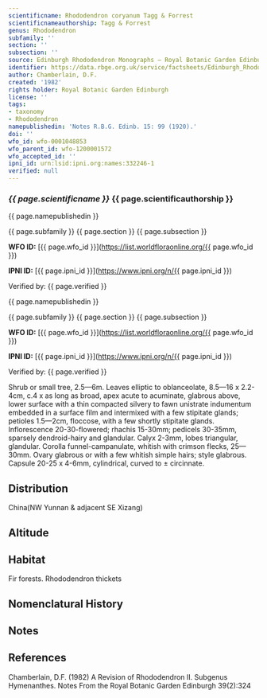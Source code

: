 ```yaml
---
scientificname: Rhododendron coryanum Tagg & Forrest
scientificnameauthorship: Tagg & Forrest
genus: Rhododendron
subfamily: ''
section: ''
subsection: ''
source: Edinburgh Rhododendron Monographs – Royal Botanic Garden Edinburgh
identifier: https://data.rbge.org.uk/service/factsheets/Edinburgh_Rhododendron_Monographs.xhtml
author: Chamberlain, D.F.
created: '1982'
rights holder: Royal Botanic Garden Edinburgh
license: ''
tags:
- taxonomy
- Rhododendron
namepublishedin: 'Notes R.B.G. Edinb. 15: 99 (1920).'
doi: ''
wfo_id: wfo-0001048853
wfo_parent_id: wfo-1200001572
wfo_accepted_id: ''
ipni_id: urn:lsid:ipni.org:names:332246-1
verified: null
---
```

### _{{ page.scientificname }}_ {{ page.scientificauthorship }}
 {{ page.namepublishedin }}

{{ page.subfamily }} {{ page.section }} {{ page.subsection }}

**WFO ID:** [{{ page.wfo_id }}](https://list.worldfloraonline.org/{{ page.wfo_id }})

**IPNI ID:** [{{ page.ipni_id }}](https://www.ipni.org/n/{{ page.ipni_id }})

Verified by: {{ page.verified }}

 {{ page.namepublishedin }}

{{ page.subfamily }} {{ page.section }} {{ page.subsection }}

**WFO ID:** [{{ page.wfo_id }}](https://list.worldfloraonline.org/{{ page.wfo_id }})

**IPNI ID:** [{{ page.ipni_id }}](https://www.ipni.org/n/{{ page.ipni_id }})

Verified by: {{ page.verified }}



Shrub or small tree, 2.5—6m. Leaves elliptic to oblanceolate, 8.5—16 x 2.2-4cm, c.4 x as long as broad, apex acute to acuminate, glabrous above, lower surface with a thin compacted silvery to fawn unistrate indumentum embedded in a surface film and intermixed with a few stipitate glands; petioles 1.5—2cm, floccose, with a few shortly stipitate glands. Inflorescence 20-30-flowered; rhachis 15-30mm; pedicels 30-35mm, sparsely dendroid-hairy and glandular. Calyx 2-3mm, lobes triangular, glandular. Corolla funnel-campanulate, whitish with crimson flecks, 25—30mm. Ovary glabrous or with a few whitish simple hairs; style glabrous. Capsule 20-25 x 4-6mm, cylindrical, curved to ± circinnate.

## Distribution
China(NW Yunnan & adjacent SE Xizang)

## Altitude


## Habitat
Fir forests. Rhododendron thickets

## Nomenclatural History

                       
## Notes


## References

Chamberlain, D.F. (1982) A Revision of Rhododendron II. Subgenus Hymenanthes. Notes From the Royal Botanic Garden Edinburgh 39(2):324
